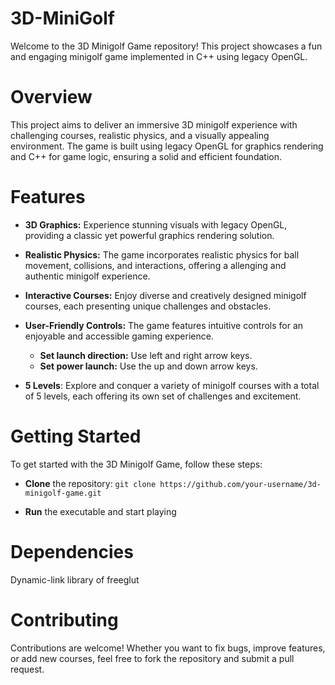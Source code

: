 # 3D-MiniGolf
Welcome to the 3D Minigolf Game repository! This project showcases a fun and engaging minigolf game implemented in C++ using legacy OpenGL.
# Overview

This project aims to deliver an immersive 3D minigolf experience with challenging courses, realistic physics, and a visually appealing environment. The game is built using legacy OpenGL for graphics rendering and C++ for game logic, ensuring a solid and efficient foundation.
# Features
- **3D Graphics:** Experience stunning visuals with legacy OpenGL, providing a classic yet powerful graphics rendering solution.

- **Realistic Physics:** The game incorporates realistic physics for ball movement, collisions, and interactions, offering a allenging and authentic minigolf experience.

- **Interactive Courses:** Enjoy diverse and creatively designed minigolf courses, each presenting unique challenges and obstacles.

- **User-Friendly Controls:** The game features intuitive controls for an enjoyable and accessible gaming experience.
    - **Set launch direction:** Use left and right arrow keys.
    - **Set power launch:** Use the up and down arrow keys.
    
- **5 Levels**: Explore and conquer a variety of minigolf courses with a total of 5 levels, each offering its own set of challenges and excitement.

# Getting Started

To get started with the 3D Minigolf Game, follow these steps:

- **Clone** the repository:
  `git clone https://github.com/your-username/3d-minigolf-game.git`

- **Run** the executable and start playing

    

# Dependencies
Dynamic-link library of freeglut 

# Contributing

Contributions are welcome! Whether you want to fix bugs, improve features, or add new courses, feel free to fork the repository and submit a pull request.

